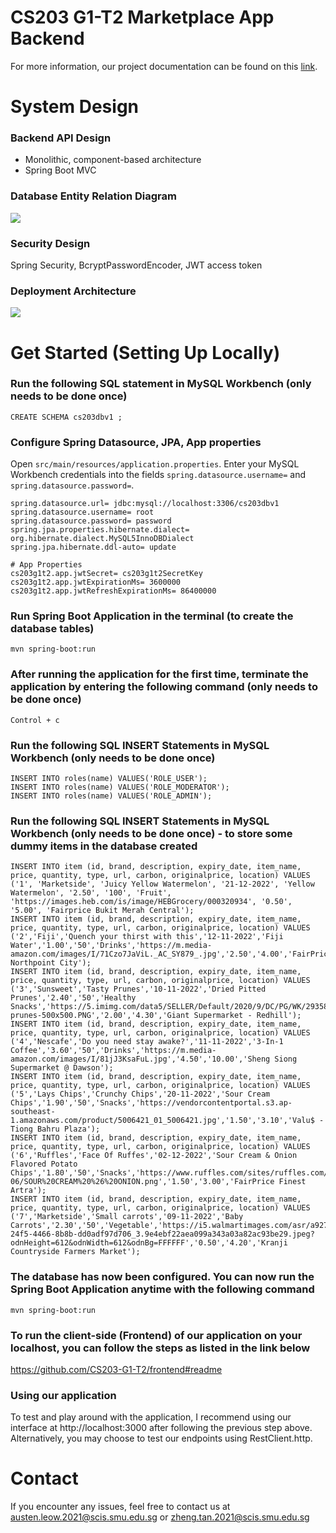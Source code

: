 # CS203 G1-T2 Marketplace App Backend
For more information, our project documentation can be found on this <a href="https://docs.google.com/document/d/1lj3YDj_zsA03iJininKhKhIDjvIQG8UDkIr7JoL64bM/edit?usp=sharing">link</a>.

# System Design
### Backend API Design
- Monolithic, component-based architecture
- Spring Boot MVC

### Database Entity Relation Diagram
<img src="https://user-images.githubusercontent.com/76640197/200608793-89a4171f-0b10-4e81-8ab5-b737c6d485aa.png" />

### Security Design
Spring Security, BcryptPasswordEncoder, JWT access token


### Deployment Architecture
<img src="https://user-images.githubusercontent.com/76640197/200608994-7a945e8d-390e-41c1-9a53-66ca5342246a.png" />

# Get Started (Setting Up Locally)

### Run the following SQL statement in MySQL Workbench (only needs to be done once)
```Copy link
CREATE SCHEMA cs203dbv1 ;
```

### Configure Spring Datasource, JPA, App properties
Open `src/main/resources/application.properties`.
Enter your MySQL Workbench credentials into the fields `spring.datasource.username=` and `spring.datasource.password=`.

```properties
spring.datasource.url= jdbc:mysql://localhost:3306/cs203dbv1
spring.datasource.username= root
spring.datasource.password= password
spring.jpa.properties.hibernate.dialect= org.hibernate.dialect.MySQL5InnoDBDialect
spring.jpa.hibernate.ddl-auto= update

# App Properties
cs203g1t2.app.jwtSecret= cs203g1t2SecretKey
cs203g1t2.app.jwtExpirationMs= 3600000
cs203g1t2.app.jwtRefreshExpirationMs= 86400000
```

### Run Spring Boot Application in the terminal (to create the database tables)
```
mvn spring-boot:run
```

### After running the application for the first time, terminate the application by entering the following command (only needs to be done once)
```
Control + c
```

### Run the following SQL INSERT Statements in MySQL Workbench (only needs to be done once)
```
INSERT INTO roles(name) VALUES('ROLE_USER');
INSERT INTO roles(name) VALUES('ROLE_MODERATOR');
INSERT INTO roles(name) VALUES('ROLE_ADMIN');
```

### Run the following SQL INSERT Statements in MySQL Workbench (only needs to be done once) - to store some dummy items in the database created
```
INSERT INTO item (id, brand, description, expiry_date, item_name, price, quantity, type, url, carbon, originalprice, location) VALUES ('1', 'Marketside', 'Juicy Yellow Watermelon', '21-12-2022', 'Yellow Watermelon', '2.50', '100', 'Fruit', 'https://images.heb.com/is/image/HEBGrocery/000320934', '0.50', '5.00', 'Fairprice Bukit Merah Central');
INSERT INTO item (id, brand, description, expiry_date, item_name, price, quantity, type, url, carbon, originalprice, location) VALUES ('2','Fiji','Quench your thirst with this','12-11-2022','Fiji Water','1.00','50','Drinks','https://m.media-amazon.com/images/I/71Czo7JaViL._AC_SY879_.jpg','2.50','4.00','FairPrice Northpoint City');
INSERT INTO item (id, brand, description, expiry_date, item_name, price, quantity, type, url, carbon, originalprice, location) VALUES ('3','Sunsweet','Tasty Prunes','10-11-2022','Dried Pitted Prunes','2.40','50','Healthy Snacks','https://5.imimg.com/data5/SELLER/Default/2020/9/DC/PG/WK/2935824/sunsweet-prunes-500x500.PNG','2.00','4.30','Giant Supermarket - Redhill');
INSERT INTO item (id, brand, description, expiry_date, item_name, price, quantity, type, url, carbon, originalprice, location) VALUES ('4','Nescafe','Do you need stay awake?','11-11-2022','3-In-1 Coffee','3.60','50','Drinks','https://m.media-amazon.com/images/I/81jJ3KsaFuL.jpg','4.50','10.00','Sheng Siong Supermarket @ Dawson');
INSERT INTO item (id, brand, description, expiry_date, item_name, price, quantity, type, url, carbon, originalprice, location) VALUES ('5','Lays Chips','Crunchy Chips','20-11-2022','Sour Cream Chips','1.90','50','Snacks','https://vendorcontentportal.s3.ap-southeast-1.amazonaws.com/product/5006421_01_5006421.jpg','1.50','3.10','Valu$ - Tiong Bahru Plaza');
INSERT INTO item (id, brand, description, expiry_date, item_name, price, quantity, type, url, carbon, originalprice, location) VALUES ('6','Ruffles','Face Of Ruffes','02-12-2022','Sour Cream & Onion Flavored Potato Chips','1.80','50','Snacks','https://www.ruffles.com/sites/ruffles.com/files/2019-06/SOUR%20CREAM%20%26%20ONION.png','1.50','3.00','FairPrice Finest Artra');
INSERT INTO item (id, brand, description, expiry_date, item_name, price, quantity, type, url, carbon, originalprice, location) VALUES ('7','Marketside','Small carrots','09-11-2022','Baby Carrots','2.30','50','Vegetable','https://i5.walmartimages.com/asr/a92791be-24f5-4466-8b8b-dd0adf97d706_3.9e4ebf22aea099a343a03a82ac93be29.jpeg?odnHeight=612&odnWidth=612&odnBg=FFFFFF','0.50','4.20','Kranji Countryside Farmers Market');
```

### The database has now been configured. You can now run the Spring Boot Application anytime with the following command
```
mvn spring-boot:run
```

### To run the client-side (Frontend) of our application on your localhost, you can follow the steps as listed in the link below
https://github.com/CS203-G1-T2/frontend#readme

### Using our application
To test and play around with the application, I recommend using our interface at http://localhost:3000 after following the previous step above. Alternatively, you may choose to test our endpoints using RestClient.http.

# Contact
If you encounter any issues, feel free to contact us at austen.leow.2021@scis.smu.edu.sg or zheng.tan.2021@scis.smu.edu.sg
